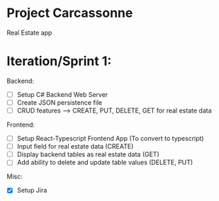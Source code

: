 # Project Carcassonne
Real Estate app 

# Iteration/Sprint 1:
Backend:
- [ ] Setup C# Backend Web Server
- [ ] Create JSON persistence file
- [ ] CRUD features --> CREATE, PUT, DELETE, GET for real estate data

Frontend:
- [ ] Setup React-Typescript Frontend App (To convert to typescript)
- [ ] Input field for real estate data (CREATE)
- [ ] Display backend tables as real estate data (GET)
- [ ] Add ability to delete and update table values (DELETE, PUT)

Misc:
- [X] Setup Jira
